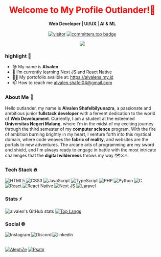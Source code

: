 <h1 align='center' style="color: red;">Welcome to My Profile Outlander!👋</h1>
<div align="center">
   
   **Web Developer | UI/UX | AI & ML** <br> <br>
   <a href="">[![visitor](https://visitor-badge.laobi.icu/badge?page_id=alvalens)](https://github.com/alvalens) [![committers.top badge](https://user-badge.committers.top/indonesia_private/Alvalens.svg)](https://user-badge.committers.top/indonesia_private/Alvalens)</a> 
    
   
</div>
<p align='center'> 
   
   <img src="https://github.com/Alvalens/Alvalens/assets/109880628/47a90027-6911-40a2-ac4a-501d9cd3eeee"/>
</p>


### highlight 🔦
* 😎 My name is **Alvalen**
* 🌱 I’m currently learning Next JS and React Native
* 👨‍💻 My portofolio avalible at: https://alvalens.my.id
* 📫 How to reach me alvalen.shafel04@gmail.com

### About Me 📄
Hello outlander, my name is **Alvalen Shafelbilyunazra**, a passionate and ambitious junior **fullstack developer** with a fervent dedication to the world of **Web Development**. Currently, I am a student at the esteemed **Universitas Negeri Malang**, where I'm in the midst of my exciting journey through the third semester of my **computer science** program. With the fire of ambition burning brightly in my heart, I venture forth into this mystical domain, where code weaves the **fabric of reality**, and websites are the portals to new adventures. The arcane arts of programming are my sword and shield, and I'm always ready to engage in battle with the most intricate challenges that the **digital wilderness** throws my way 🗺️⚔️🔥.

### Tech Stack 🔥
![HTML5](https://img.shields.io/badge/html5-%23E34F26.svg?style=for-the-badge&logo=html5&logoColor=white) ![CSS3](https://img.shields.io/badge/css3-%231572B6.svg?style=for-the-badge&logo=css3&logoColor=white) ![JavaScript](https://img.shields.io/badge/javascript-%23323330.svg?style=for-the-badge&logo=javascript&logoColor=%23F7DF1E) 	![TypeScript](https://img.shields.io/badge/typescript-%23007ACC.svg?style=for-the-badge&logo=typescript&logoColor=white) ![PHP](https://img.shields.io/badge/php-%23777BB4.svg?style=for-the-badge&logo=php&logoColor=white) ![Python](https://img.shields.io/badge/python-3670A0?style=for-the-badge&logo=python&logoColor=ffdd54) ![C](https://img.shields.io/badge/c-%2300599C.svg?style=for-the-badge&logo=c&logoColor=white) ![React](https://img.shields.io/badge/react-%2320232a.svg?style=for-the-badge&logo=react&logoColor=%2361DAFB) ![React Native](https://img.shields.io/badge/react_native-%2320232a.svg?style=for-the-badge&logo=react&logoColor=%2361DAFB) ![Next JS](https://img.shields.io/badge/Next-black?style=for-the-badge&logo=next.js&logoColor=white) ![Laravel](https://img.shields.io/badge/laravel-%23FF2D20.svg?style=for-the-badge&logo=laravel&logoColor=white)

### Stats ⚡
![alvalen's GitHub stats](https://github-readme-stats.vercel.app/api?username=alvalens&hide=issues&show_icons=true&theme=transparent) [![Top Langs](https://github-readme-stats.vercel.app/api/top-langs/?username=alvalens&layout=compact&theme=transparent)](https://github.com/anuraghazra/github-readme-stats)

### Social 🌐
<a href="https://www.instagram.com/alvalens_/">
   <img align="left" alt="Instagram" src="https://img.shields.io/badge/Instagram-9B0FFF?style=for-the-badge&logo=instagram&logoColor=white" />
</a>&nbsp;&nbsp;
<a href="https://discordapp.com/users/bloody#6118">
   <img align="left" alt="Discord" src="https://img.shields.io/badge/Discord-7289DA?style=for-the-badge&logo=discord&logoColor=white" />
</a>&nbsp;&nbsp;
<a href="https://www.linkedin.com/in/alvalens/">
   <img align="left" alt="linkedin" src="https://img.shields.io/badge/LinkedIn-0077B5?style=for-the-badge&logo=linkedin&logoColor=white" />
</a>
<br>
<br>

[![AlephZe](https://dcbadge.vercel.app/api/server/cZH93kM)](https://discord.gg/cZH93kM)
[![Psatir](https://dcbadge.vercel.app/api/server/4nv3uEcfsz)](https://discord.gg/4nv3uEcfsz)

